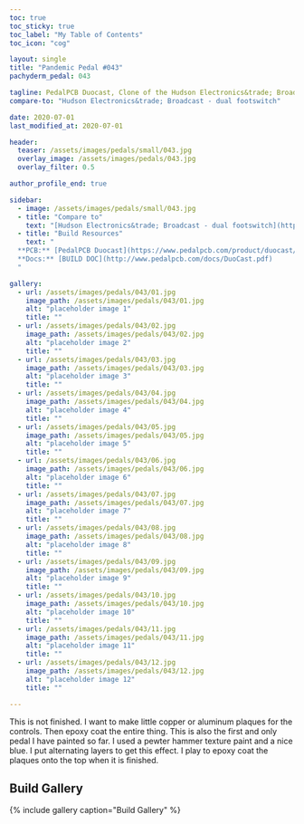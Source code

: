 ```yaml
---
toc: true
toc_sticky: true
toc_label: "My Table of Contents"
toc_icon: "cog"

layout: single
title: "Pandemic Pedal #043"
pachyderm_pedal: 043

tagline: PedalPCB Duocast, Clone of the Hudson Electronics&trade; Broadcast - dual footswitch
compare-to: "Hudson Electronics&trade; Broadcast - dual footswitch"

date: 2020-07-01
last_modified_at: 2020-07-01

header:
  teaser: /assets/images/pedals/small/043.jpg
  overlay_image: /assets/images/pedals/043.jpg
  overlay_filter: 0.5

author_profile_end: true

sidebar:
  - image: /assets/images/pedals/small/043.jpg
  - title: "Compare to"
    text: "[Hudson Electronics&trade; Broadcast - dual footswitch](https://hudsonelectronicsuk.com/product/broadcast-dual-foot-switch/)"
  - title: "Build Resources"
    text: "
  **PCB:** [PedalPCB Duocast](https://www.pedalpcb.com/product/duocast/)<br>
  **Docs:** [BUILD DOC](http://www.pedalpcb.com/docs/DuoCast.pdf)
  "

gallery:
  - url: /assets/images/pedals/043/01.jpg
    image_path: /assets/images/pedals/043/01.jpg
    alt: "placeholder image 1"
    title: ""
  - url: /assets/images/pedals/043/02.jpg
    image_path: /assets/images/pedals/043/02.jpg
    alt: "placeholder image 2"
    title: ""
  - url: /assets/images/pedals/043/03.jpg
    image_path: /assets/images/pedals/043/03.jpg
    alt: "placeholder image 3"
    title: ""
  - url: /assets/images/pedals/043/04.jpg
    image_path: /assets/images/pedals/043/04.jpg
    alt: "placeholder image 4"
    title: ""
  - url: /assets/images/pedals/043/05.jpg
    image_path: /assets/images/pedals/043/05.jpg
    alt: "placeholder image 5"
    title: ""
  - url: /assets/images/pedals/043/06.jpg
    image_path: /assets/images/pedals/043/06.jpg
    alt: "placeholder image 6"
    title: ""
  - url: /assets/images/pedals/043/07.jpg
    image_path: /assets/images/pedals/043/07.jpg
    alt: "placeholder image 7"
    title: ""
  - url: /assets/images/pedals/043/08.jpg
    image_path: /assets/images/pedals/043/08.jpg
    alt: "placeholder image 8"
    title: ""
  - url: /assets/images/pedals/043/09.jpg
    image_path: /assets/images/pedals/043/09.jpg
    alt: "placeholder image 9"
    title: ""
  - url: /assets/images/pedals/043/10.jpg
    image_path: /assets/images/pedals/043/10.jpg
    alt: "placeholder image 10"
    title: ""
  - url: /assets/images/pedals/043/11.jpg
    image_path: /assets/images/pedals/043/11.jpg
    alt: "placeholder image 11"
    title: ""
  - url: /assets/images/pedals/043/12.jpg
    image_path: /assets/images/pedals/043/12.jpg
    alt: "placeholder image 12"
    title: ""

---
```


This is not finished. I want to make little copper or aluminum plaques for the controls. Then epoxy coat the entire thing. This is also the first and only pedal I have painted so far. I used a pewter hammer texture paint and a nice blue. I put alternating layers to get this effect. I play to epoxy coat the plaques onto the top when it is finished.

## Build Gallery

{% include gallery caption="Build Gallery" %}